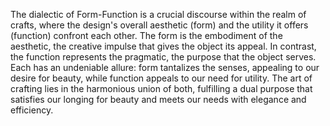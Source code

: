 The dialectic of Form-Function is a crucial discourse within the realm of crafts, where the design's overall aesthetic (form) and the utility it offers (function) confront each other. The form is the embodiment of the aesthetic, the creative impulse that gives the object its appeal. In contrast, the function represents the pragmatic, the purpose that the object serves. Each has an undeniable allure: form tantalizes the senses, appealing to our desire for beauty, while function appeals to our need for utility. The art of crafting lies in the harmonious union of both, fulfilling a dual purpose that satisfies our longing for beauty and meets our needs with elegance and efficiency.